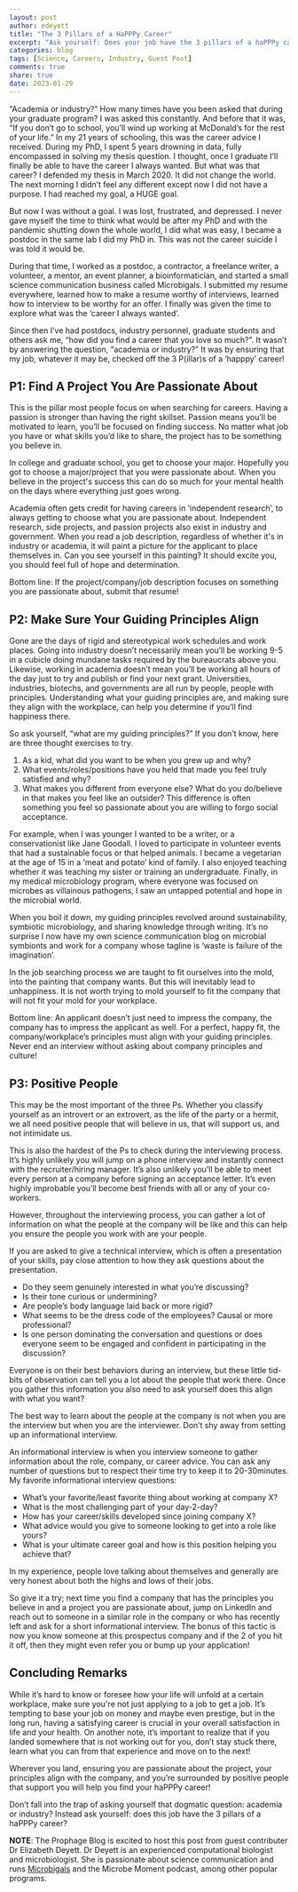 ```yaml
---
layout: post
author: edeyett
title: "The 3 Pillars of a HaPPPy Career"
excerpt: "Ask yourself: Does your job have the 3 pillars of a haPPPy career?"
categories: blog
tags: [Science, Careers, Industry, Guest Post]
comments: true
share: true
date: 2023-01-29
---
```


“Academia or industry?” How many times have you been asked that during your graduate program? I was asked this constantly. And before that it was, “If you don’t go to school, you’ll wind up working at McDonald’s for the rest of your life.” In my 21 years of schooling, this was the career advice I received. During my PhD, I spent 5 years drowning in data, fully encompassed in solving my thesis question. I thought, once I graduate I’ll finally be able to have the career I always wanted. But what was that career? I defended my thesis in March 2020. It did not change the world. The next morning I didn’t feel any different except now I did not have a purpose. I had reached my goal, a HUGE goal. 

But now I was without a goal.  I was lost,  frustrated, and depressed. I never gave myself the time to think what would be after my PhD and with the pandemic shutting down the whole world, I did what was easy, I became a postdoc in the same lab I did my PhD in. This was not the career suicide I was told it would be. 

During that time, I worked as a postdoc, a contractor, a freelance writer, a volunteer, a mentor, an event planner, a bioinformatician, and started a small science communication business called Microbigals. I submitted my resume everywhere, learned how to make a resume worthy of interviews, learned how to interview to be worthy for an offer. I finally was given the time to explore what was the ‘career I always wanted’. 

Since then I’ve had postdocs, industry personnel, graduate students and others ask me, “how did you find a career that you love so much?”. It wasn’t by answering the question, “academia or industry?” It was by ensuring that my job, whatever it may be, checked off the 3 P(illar)s of a ‘happpy’ career! 

## P1: Find A Project You Are Passionate About

This is the pillar most people focus on when searching for careers. Having a passion is stronger than having the right skillset. Passion means you’ll be motivated to learn, you’ll be focused on finding success. No matter what job you have or what skills you’d like to share, the project has to be something you believe in. 

In college and graduate school, you get to choose your major. Hopefully you got to choose a major/project that you were passionate about. When you believe in the project's success this can do so much for your mental health on the days where everything just goes wrong. 

Academia often gets credit for having careers in ‘independent research’, to always getting to choose what you are passionate about. Independent research, side projects, and passion projects also exist in industry and government. When you read a job description, regardless of whether it's in industry or academia, it will paint a picture for the applicant to place themselves in. Can you see yourself in this painting? It should excite you, you should feel full of hope and determination. 

Bottom line: If the project/company/job description focuses on something you are passionate about, submit that resume! 

## P2: Make Sure Your Guiding Principles Align 

Gone are the days of rigid and stereotypical work schedules and work places. Going into industry doesn’t necessarily mean you’ll be working 9-5 in a cubicle doing mundane tasks required by the bureaucrats above you.  Likewise, working in academia doesn’t mean you’ll be working all hours of the day just to try and publish or find your next grant. Universities, industries, biotechs, and governments are all run by people, people with principles. Understanding what your guiding principles are, and making sure they align with the workplace, can help you determine if you’ll find happiness there. 

So ask yourself, “what are my guiding principles?” If you don’t know, here are three thought exercises to try.

1. As a kid, what did you want to be when you grew up and why? 
2. What events/roles/positions have you held that made you feel truly satisfied and why?
3. What makes you different from everyone else? What do you do/believe in that makes you feel like an outsider? This difference is often something you feel so passionate about you are willing to forgo social acceptance. 

For example, when I was younger I wanted to be a writer, or a conservationist like Jane Goodall. I loved to participate in volunteer events that had a sustainable focus or that helped animals. I became a vegetarian at the age of 15 in a ‘meat and potato’ kind of family. I also enjoyed teaching whether it was teaching my sister or training an undergraduate. Finally, in my medical microbiology program, where everyone was focused on microbes as villainous pathogens, I saw an untapped potential and hope in the microbial world.

When you boil it down, my guiding principles revolved around sustainability, symbiotic microbiology, and sharing knowledge through writing. It’s no surprise I now have my own science communication blog on microbial symbionts and work for a company whose tagline is ‘waste is failure of the imagination’. 

In the job searching process we are taught to fit ourselves into the mold, into the painting that company wants. But this will inevitably lead to unhappiness. It is not worth trying to mold yourself to fit the company that will not fit your mold for your workplace.

Bottom line: An applicant doesn’t just need to impress the company, the company has to impress the applicant as well. For a perfect, happy fit, the company/workplace’s principles must align with your guiding principles. Never end an interview without asking about company principles and culture! 

## P3: Positive People

This may be the most important of the three Ps. Whether you classify yourself as an introvert or an extrovert, as the life of the party or a hermit, we all need positive people that will believe in us, that will support us, and not intimidate us.

This is also the hardest of the Ps to check during the interviewing process. It’s highly unlikely you will jump on a phone interview and instantly connect with the recruiter/hiring manager. It’s also unlikely you’ll be able to meet every person at a company before signing an acceptance letter. It’s even highly improbable you’ll become best friends with all or any of your co-workers. 

However, throughout the interviewing process, you can gather a lot of information on what the people at the company will be like and this can help you ensure the people you work with are your people. 

If you are asked to give a technical interview, which is often a presentation of your skills, pay close attention to how they ask questions about the presentation. 

* Do they seem genuinely interested in what you’re discussing?
* Is their tone curious or undermining?
* Are people’s body language laid back or more rigid? 
* What seems to be the dress code of the employees? Causal or more professional? 
* Is one person dominating the conversation and questions or does everyone seem to be engaged and confident in participating in the discussion?

Everyone is on their best behaviors during an interview, but these little tid-bits of observation can tell you a lot about the people that work there. Once you gather this information you also need to ask yourself does this align with what you want?

The best way to learn about the people at the company is not when you are the interview but when you are the interviewer. Don’t shy away from setting up an informational interview. 

An informational interview is when you interview someone to gather information about the role, company, or career advice. You can ask any number of questions but to respect their time try to keep it to 20-30minutes. My favorite informational interview questions:

* What’s your favorite/least favorite thing about working at company X?
* What is the most challenging part of your day-2-day?
* How has your career/skills developed since joining company X?
* What advice would you give to someone looking to get into a role like yours?
* What is your ultimate career goal and how is this position helping you achieve that?

In my experience, people love talking about themselves and generally are very honest about both the highs and lows of their jobs. 

So give it a try; next time you find a company that has the principles you believe in and a project you are passionate about, jump on LinkedIn and reach out to someone in a similar role in the company or who has recently left and ask for a short informational interview. The bonus of this tactic is now you know someone at this prospectus company and if the 2 of you hit it off, then they might even refer you or bump up your application!

## Concluding Remarks

While it’s hard to know or foresee how your life will unfold at a certain workplace, make sure you're not just applying to a job to get a job. It’s tempting to base your job on money and maybe even prestige, but in the long run, having a satisfying career is crucial in your overall satisfaction in life and your health. On another note, it’s important to realize that if you landed somewhere that is not working out for you, don’t stay stuck there, learn what you can from that experience and move on to the next! 

Wherever you land, ensuring you are passionate about the project, your principles align with the company, and you’re surrounded by positive people that support you will help you find your haPPPy career! 

Don’t fall into the trap of asking yourself that dogmatic question: academia or industry? Instead ask yourself: does this job have the 3 pillars of a haPPPy career? 


**NOTE**: The Prophage Blog is excited to host this post from guest contributer Dr Elizabeth Deyett. Dr Deyett is an experienced computational biologist and microbiologist. She is passionate about science communication and runs [Microbigals](https://www.microbigals.com/) and the Microbe Moment podcast, among other popular programs.

